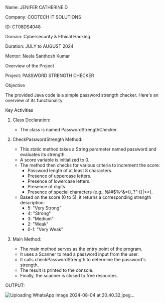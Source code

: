 Name: JENIFER CATHERINE D

Company: CODTECH IT SOLUTIONS

ID: CT08DS4048

Domain: Cybersecurity & Ethical Hacking

Duration: JULY to AUGUST 2024

Mentor: Neela Santhosh Kumar

Overview of the Project

Project: PASSWORD STRENGTH CHECKER


Objective

The provided Java code is a simple password strength checker. Here's an overview of its functionality

Key Activities

1. Class Declaration:

   - The class is named PasswordStrengthChecker.

2. CheckPasswordStrength Method:
   - This static method takes a String parameter named password and evaluates its strength.
   - A score variable is initialized to 0.
   - The method then checks for various criteria to increment the score:
     - Password length of at least 8 characters.
     - Presence of uppercase letters.
     - Presence of lowercase letters.
     - Presence of digits.
     - Presence of special characters (e.g., !@#$%^&*(),.?":{}|<>).
   - Based on the score (0 to 5), it returns a corresponding strength description:
     - 5: "Very Strong"
     - 4: "Strong"
     - 3: "Medium"
     - 2: "Weak"
     - 0-1: "Very Weak"

3. Main Method:
   - The main method serves as the entry point of the program.
   - It uses a Scanner to read a password input from the user.
   - It calls checkPasswordStrength to determine the password's strength.
   - The result is printed to the console.
   - Finally, the scanner is closed to free resources.


OUTPUT:

![Uploading WhatsApp Image 2024-08-04 at 20.40.32.jpeg…]()
